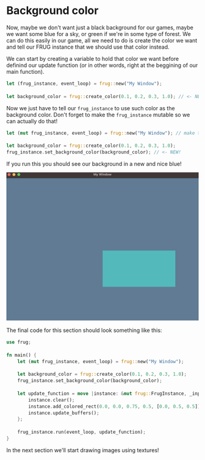 # Background color

Now, maybe we don't want just a black background for our games, maybe we want some blue for a sky, or green if we're in some type of forest. We can do this easily in our game, all we need to do is create the color we want and tell our FRUG instance that we should use that color instead.

We can start by creating a variable to hold that color we want before definind our update function (or in other words, right at the beggining of our main function).

```rust
let (frug_instance, event_loop) = frug::new("My Window");

let background_color = frug::create_color(0.1, 0.2, 0.3, 1.0); // <- NEW!
```

Now we just have to tell our `frug_instance` to use such color as the background color. Don't forget to make the `frug_instance` mutable so we can actually do that!

```rust
let (mut frug_instance, event_loop) = frug::new("My Window"); // make the instance mutable!

let background_color = frug::create_color(0.1, 0.2, 0.3, 1.0);
frug_instance.set_background_color(background_color); // <- NEW!
```

If you run this you should see our background in a new and nice blue!

![The window with a new background color](../img/guide_bkg_color.png)

The final code for this section should look something like this:

```rust
use frug;

fn main() {
    let (mut frug_instance, event_loop) = frug::new("My Window");

    let background_color = frug::create_color(0.1, 0.2, 0.3, 1.0);
    frug_instance.set_background_color(background_color);

    let update_function = move |instance: &mut frug::FrugInstance, _input: &frug::InputHelper| {
        instance.clear();
        instance.add_colored_rect(0.0, 0.0, 0.75, 0.5, [0.0, 0.5, 0.5]);
        instance.update_buffers();
    };

    frug_instance.run(event_loop, update_function);
}

```

In the next section we'll start drawing images using textures!